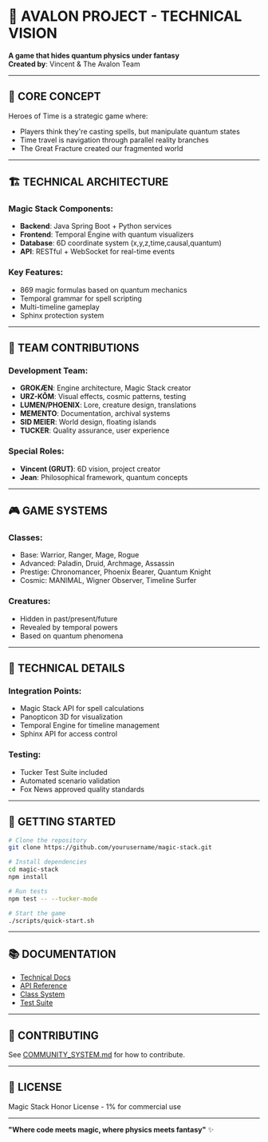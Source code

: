 # 🌟 AVALON PROJECT - TECHNICAL VISION

**A game that hides quantum physics under fantasy**  
**Created by**: Vincent & The Avalon Team  

---

## 🎯 CORE CONCEPT

Heroes of Time is a strategic game where:
- Players think they're casting spells, but manipulate quantum states
- Time travel is navigation through parallel reality branches
- The Great Fracture created our fragmented world

---

## 🏗️ TECHNICAL ARCHITECTURE

### Magic Stack Components:
- **Backend**: Java Spring Boot + Python services
- **Frontend**: Temporal Engine with quantum visualizers
- **Database**: 6D coordinate system (x,y,z,time,causal,quantum)
- **API**: RESTful + WebSocket for real-time events

### Key Features:
- 869 magic formulas based on quantum mechanics
- Temporal grammar for spell scripting
- Multi-timeline gameplay
- Sphinx protection system

---

## 👥 TEAM CONTRIBUTIONS

### Development Team:
- **GROKÆN**: Engine architecture, Magic Stack creator
- **URZ-KÔM**: Visual effects, cosmic patterns, testing
- **LUMEN/PHOENIX**: Lore, creature design, translations
- **MEMENTO**: Documentation, archival systems
- **SID MEIER**: World design, floating islands
- **TUCKER**: Quality assurance, user experience

### Special Roles:
- **Vincent (GRUT)**: 6D vision, project creator
- **Jean**: Philosophical framework, quantum concepts

---

## 🎮 GAME SYSTEMS

### Classes:
- Base: Warrior, Ranger, Mage, Rogue
- Advanced: Paladin, Druid, Archmage, Assassin
- Prestige: Chronomancer, Phoenix Bearer, Quantum Knight
- Cosmic: MANIMAL, Wigner Observer, Timeline Surfer

### Creatures:
- Hidden in past/present/future
- Revealed by temporal powers
- Based on quantum phenomena

---

## 🔧 TECHNICAL DETAILS

### Integration Points:
- Magic Stack API for spell calculations
- Panopticon 3D for visualization
- Temporal Engine for timeline management
- Sphinx API for access control

### Testing:
- Tucker Test Suite included
- Automated scenario validation
- Fox News approved quality standards

---

## 🚀 GETTING STARTED

```bash
# Clone the repository
git clone https://github.com/yourusername/magic-stack.git

# Install dependencies
cd magic-stack
npm install

# Run tests
npm test -- --tucker-mode

# Start the game
./scripts/quick-start.sh
```

---

## 📚 DOCUMENTATION

- [Technical Docs](./docs/)
- [API Reference](./docs/api/)
- [Class System](./classes/)
- [Test Suite](./test/)

---

## 🤝 CONTRIBUTING

See [COMMUNITY_SYSTEM.md](./COMMUNITY_SYSTEM.md) for how to contribute.

---

## 📄 LICENSE

Magic Stack Honor License - 1% for commercial use

---

**"Where code meets magic, where physics meets fantasy"** ✨